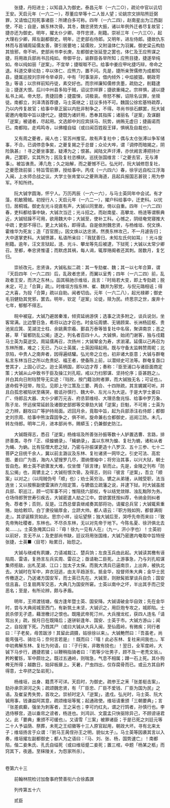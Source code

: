 <!-- { "loadSidebar": true } -->
　　张捷，丹阳进士；以知县入为御史。泰昌元年（一六二○），疏论中官以讥切王安。天启元年（一六二一），荐董应举等十二人皆人望；论姚宗文排陷熊廷弼罪，又请恤辽阳死事诸臣：所建白多可称。四年（一六二四），赵南星出为江西副使，不赴；自是，嫉东林次骨。其冬，魏忠贤势大振，诸以年例外迁者尽复故官；捷亦还为御史。明年，擢太仆少卿。寻忤忠贤，削籍。崇祯三年（一六三○），起大理右少卿，拜左副都御史。明年，迁吏部右侍郎。又明年，进左侍郎。捷故仇东林而与首辅周延儒友善，骤引居要地；延儒败，又附温体仁为羽翼。御史梁云构劾其憸邪，帝不听。吏部尚书李长庚，左都御史张延登之罢也，体仁及王应熊谋之捷，将用故兵部尚书吕纯如。帝御平台，谕群臣各举所知；应熊目捷，捷遂举纯如。帝以纯如丽「逆案」，不宜举；捷呶呶不已。给事中姜应甲叱捷巧辩，帝命之退。科道交章论劾；卒以体仁、应熊力，置不问。先是，捷所亲贺儒修为成都知县，捷属巡按刘宗祥令举卓异，中有「时事渐非，借内倾外；中焰披猖，朝政苛急」等语；以宗祥前知丹徒，素交好也。而宗祥廉知儒修贪墨，疏劾之，削籍逮治；捷遂大恨。后川中州县多陷于贼，诏议宗祥罪；捷欲重绳之。宗祥惧，遽以捷私书上闻。帝大怒，责捷回奏；捷震悚，词极哀。帝怒不解，诏除名议罪，坐赎徒。南都立，刘泽清首荐捷，马士英继之；廷议多持不可。魏国公徐宏基特疏荐，乃以内传复故官；给事中章正宸以内批非制争之，不得。寻尚书徐石麒罢，阮大铖密邀内奄取中旨以捷代之。捷既为诸奸用，悉奉其指挥；诸丽名「逆案」及谋翻「逆案」被谴者，尽起用。文选郎中刘应宾挟马、阮势，纳贿无虚日；捷画诺而已。南都陷，走鸡鸣寺，以佛幢自缢（或曰闻百姓殴王铎，惧祸及自裁也）。

　　又有周之夔者，闽人也；官苏州推官。故有声复社中；偶与太仓张溥以争军储事，不合。已调停息争矣，之夔复揭之于总督；众论大哗，谓『调停而暗揭之，阴险孰甚』！寻之夔坐事罢，疑溥为之；恨甚。闻陆文声讦溥，亦伏阙言溥把持计典，己罢职，实其所为；因及复社恣横状。巡抚张国维言：『之夔去官，无与溥事』。被旨谯责。溥几危；久之始解，而之夔憾不已。弘光时，阮大铖修怨复社，之夔愿效前驱；特旨雪前罪，授给事中。丙戌（一六四六）春，徐孚远自松江浮海入闽，上水师合战之议。大学士张肯堂以之夔熟海道，且起兵报国志甚锐；用为参军。不知所终。

　　阮大铖字圆海，怀宁人。万历丙辰（一六一六），与马士英同年中会试。有才藻，机敏猾贼。初授行人；天启元年（一六二一），擢户科给事中，迁吏科。以忧归，居桐城。御史左光斗谠直有声，大铖以同里故，倚以自重。四年（一六二四）春，吏科都给事中缺，大铖次当迁；光斗招之。而赵南星、高攀龙、杨涟等谓察典近，大铖轻躁不可用，欲用魏大中；大铖至，使补工科。心憾之，阴结奄党寝推大中疏；吏部不得已，更上大铖名，即得请。自是依附魏忠贤，与杨维垣、倪文焕、霍维华为死友；造「百官图」，因文焕以达忠贤。然畏东林攻己，不一月遽告归；大中遂掌吏科。大铖愤甚，私语所亲曰：『我犹善归，未知左氏何如耳』！光斗旋削籍。逾年，汪文言狱起，涟、光斗、攀龙等先后被逮，下狱死；大铖以太常少卿召。至都，奉忠贤惟谨；而默虑其祸，每人谒，辄厚赂阍者还其刺。居数月，复乞归。

　　崇祯改元，忠贤诛，大铖私拟二疏：其一专劾崔、魏；其一以七年合算，谓『天启四年（一六二四）后，乱政者忠贤，而翼以呈秀；四年（一六二四）前，乱政者王安，而济之东林』。函其稿驰示维垣，且言：『时局若大变，即上专劾疏；脱未定，可上「合算」疏』。时维垣方指东林、崔、魏并为邪党，与倪元璐相诋；得之大喜，为投「合算」疏以自助。闻者切齿。元年（一六二八），起光禄卿；御史毛羽健劾其党邪，罢去。明年，钦定「逆案」论徒，赎为民。终思宗之世，废弃十七年，郁郁不得志。

　　皖中被寇，大铖乃避居秦淮，倾资延纳游侠；选事之流多附之，谈兵说剑，坐客常满。比边警日急，希将以边才召也。时金坛周镳、无锡顾杲、长洲杨廷枢、贵池吴应箕、芜湖沈士柱、余姚黄宗羲、鄞县万泰等皆复社中名宿，聚讲南京；恶之甚，草「留都防乱公揭」逐之，列名者百四十人。大铖惧，始闭门谢客，独与戍籍马士英为莫逆交。周延儒再召，次扬州；大铖辇金为寿，求湔濯。延儒以己再召为东林所推，难之；无已，乃以士英属，士英因得起用。既与守备太监韩赞周昵；北京陷，中贵人之南奔者，因得遍结驩。弘光帝之立也，初非诸大臣意；大铖与群奄私言东林当日之所以危贵妃、福王者，使备陈上前，以潜倾史可法等。群奄复亟口誉其才，上固心识之。迨士英柄国，即以边才荐；奏称：『臣至浦口与诸臣面商定策；大铖从山中致书于臣及操江刘孔昭，戒以力扫邪谋、坚持伦序；臣甚韪之』。并白其向日附珰赞导无实迹：『珰败，按门籍治附者罪，而大铖独无名；可证也』。遂命假予冠带，陛见。见即上守江策及三要、两合、十四隙疏，其言娓娓可听。并且白孤忠被陷状至痛哭，极诋孙慎行、魏大中、左光斗为大逆。于是大学士姜曰广、侍郎吕大器、太仆少卿万元吉、府丞郭维经、大理丞詹兆恒、给事中罗万象、陈子龙、怀远侯常延龄及诸御史部郎等交章劾大铖「逆案」巨魁，不可用；士英为之力辨，翻攻曰广等护持局面。迟回月余，竟取中旨，起为兵部添注右侍郎；都御史刘宗周、给事中熊汝霖固争之，俱不听。旋命兼右佥都御史，巡阅江防。未几，转左侍郎。明年二月，进本部尚书，赐蟒玉；仍兼御史防江。

　　大铖既得志，悉召「逆案」杨维垣及所善张孙振等数十人胪置选曹、言路，排挤善类。寻作「正、续蝗蝻录」、「蝇蚋录」，盖以东林为蝗、复社为蝻，诸和从者为蝇、为蚋。比有狂僧大悲之狱，乃密与孙振谋更造十八罗汉、五十三参、七十二菩萨之目统千余人，冀以前主潞议及东林、复社诸贤一网毕之。引史可法、高宏图、姜曰广为首，海内人望搜罗几尽，潜纳僧袖中；将穷治其事，以兴大狱，朝士皆自危。赖士英不欲骤发大难，仅坐僧「妖言律」斩而止。先是，金陵之刊布「防乱公揭」也，周镳主之；大铖衔恨次骨。及得志，则曰『彼言「逆案」，吾立「顺案」以对之』（以闯贼伪号「顺」也）；劝士英穷治。镳之从弟锺，从贼受职，法当连坐；又以按察副使雷演祚力阻定策，与镳倡立疏藩之说，并逮下狱。时大铖虽居兵部、职巡江，顾一切军事不问；惟阻挠六部权，专以结党敛赇、浊乱黜陟为务。仓场侍郎贺世寿引疾去，大铖密遣人劫之江中。尝欲罢抚按纠荐，令纳金则纠者免、荐者予；否则，反是。江西总督袁继咸奏其部将功，请擢总兵官；大铖辄索重赂，始给敕印。白丁隶役输厚金，立跻大帅。都人语云：『职方贱如狗，都督满街走』。其谬诞黩货如此。思宗小祥，设坛望祭；独大铖后至，哭呼先帝而来曰：『致先帝殉社稷者，东林也。不尽杀东林，无以对先帝于地下。今陈名夏、徐汧俱北去矣......』。士英急掩其口曰：『毋！徐九一见有人在』（九一，汧小字也）！士英初以前好，言无不从；及吏部尚书缺，廷议将用张国维，大铖乃密邀内奄取中旨特授张捷，士英■〈目咢〉眙累日，始怨之。

　　大铖与继咸有夙嫌，力请减裁江、楚兵饷；左良玉兵由此起。大铖读其檄有诬陷周、雷语，复扬言左兵实周、雷召之；亟请勒二臣死。上游事急，乃与刘孔昭谋集师拒敌，出札芜湖、江口；加太子太保。而我大清兵已逼南京，上出奔，被执北去。大铖时在军中，弃衣冠逃，由太平趋浙东。抵金华，投督师朱大典；金华士民传檄逐之，乃送诸方国安军，而士英已先在。大铖至，则掀髯抵掌谈兵自负；国安信且喜。已复扇两军交恶，大典几为国安所窘。士英以南中之坏，半出其手而己受恶名；至是，有所论辨，颇与矛盾。

　　明年，王师渡钱塘，偕方逢年暨士英、国安降。大铖请破金华自效；先在金华时，尝与大典阅城至西门，有新筑土未坚，大铖识之，用巨炮专攻之，城即陷。士民杀僇无孑遗，藉泄檄讨之恨也。既隆武帝死汀州，大兵搜龙杠，获四人连名「请驾出关」疏，按月日在既降后；遂骈斩逢年、国安、士英于市。大铖方游山；闻之，自投崖下死。乃戮其尸（或曰大铖从大兵入闽，至仙霞岭，有微疾；同行者曰：『子老矣，毋苦跋涉！其留此调摄，姑徐徐以来』。大铖艴然曰：『吾虽老，尚能弯强弓、骑壮马；奈何言若是』！既而曰：『嘻！此必东林、复社来间我也』。军中初弗解东林、复社为何语，曰：『子行矣，非敢有挠也』！翌日，全军度岭，大铖下马步行，趫捷若猱；以鞭稍指骑者曰：『若等少壮男子，顾不及一老秃文翁』。矜盻矍铄，军中颇壮之。既过五通岭，则喘急，气息不相属；蹲一石上死。其仆购椑无所得；越数日，始舁板扉上。天暑，尸虫四出，仅存腐骨而已。或云方其自矜得意，士卒挤之坠岩死）。

　　杨维垣，出身、籍贯不可详。天启时，为御史。疏参王之釆「张差梃击案」，劾孙承宗泖河之失；疏颂魏忠贤，有「厂臣忠、厂臣不爱钱、厂臣为国为民」之语。及崔呈秀失势，首攻之。崇祯时定入「逆案」，遣戍。弘光时，马士英、阮大铖用事，钱谦益阿其意，疏颂维垣等冤；起通政使。维垣请重颁「三朝要典」；言『张差疯癫，强坐为刺客者，王之采也；李可灼红丸，谓之行鸩者，孙慎行也。李选侍移宫，造以垂帘之谤者，杨涟也。刘鸿训、文震孟只快驱除异己，不顾谤诬君父。此「要典」重颁不可缓也』。又请雪「三案」被罪诸臣；于是已死之刘廷元等二十人予谥荫、祭葬，未死之王绍徽等十三人原官起用，朝政大坏。寻有北来太子；维垣扬言于众谓：『驸马王昺侄孙王之明，貌似太子』。马士英等因袭其言以入奏，维垣擢左副都御史；都人为之语曰：『马、刘、张、杨，国势速亡』！南都陷，偕二妾朱氏、孔氏自缢死（或曰维垣蹙二妾死；置三棺，中题「杨某之柩」而窍其下，夜遁。至秣陵关，为怨家所杀）。  
　 

卷第六十三

　　前翰林院检讨加詹事府赞善衔六合徐鼒譔

　　列传第五十六

　　贰臣

